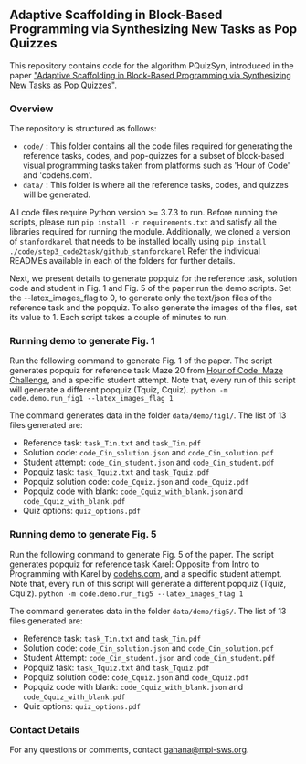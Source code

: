 ## Adaptive Scaffolding in Block-Based Programming via Synthesizing New Tasks as Pop Quizzes

This repository contains code for the algorithm PQuizSyn, introduced in the paper ["Adaptive Scaffolding in Block-Based Programming
via Synthesizing New Tasks as Pop Quizzes"](https://machineteaching.mpi-sws.org/files/papers/aied2022_pquizsyn_preprint.pdf).

### Overview
The repository is structured as follows:
* ```code/``` : This folder contains all the code files required for generating the reference tasks, codes, and pop-quizzes for a subset of block-based visual programming tasks taken from platforms such as 'Hour of Code' and 'codehs.com'.
* ```data/``` : This folder is where all the reference tasks, codes, and quizzes will be generated.

All code files require Python version >= 3.7.3 to run. Before running the scripts, please run ```pip install -r requirements.txt``` and satisfy all the libraries required for running the module.
Additionally, we cloned a version of `stanfordkarel` that needs to be installed locally using ```pip install ./code/step3_code2task/github_stanfordkarel```
Refer the individual READMEs available in each of the folders for further details.

Next, we present details to generate popquiz for the reference task, solution code and student in Fig. 1 and Fig. 5 of the paper run the demo scripts. 
Set the --latex_images_flag to 0, to generate only the text/json files of the reference task and the popquiz. To also generate the images of the files, set its value to 1. 
Each script takes a couple of minutes to run.

### Running demo to generate Fig. 1
Run the following command to generate Fig. 1 of the paper. The script generates popquiz for reference task Maze 20 from [Hour of Code: Maze Challenge](https://studio.code.org/hoc/20), and a specific student attempt. Note that, every run of this script will generate a different popquiz (Tquiz, Cquiz).
```python -m code.demo.run_fig1 --latex_images_flag 1```

The command generates data in the folder ```data/demo/fig1/```. The list of 13 files generated are: 
* Reference task: ```task_Tin.txt``` and ```task_Tin.pdf```
* Solution code: ```code_Cin_solution.json``` and ```code_Cin_solution.pdf```
* Student attempt: ```code_Cin_student.json``` and ```code_Cin_student.pdf```
* Popquiz task: ```task_Tquiz.txt``` and ```task_Tquiz.pdf```
* Popquiz solution code: ```code_Cquiz.json``` and ```code_Cquiz.pdf```
* Popquiz code with blank: ```code_Cquiz_with_blank.json``` and ```code_Cquiz_with_blank.pdf```
* Quiz options: ```quiz_options.pdf```

### Running demo to generate Fig. 5
Run the following command to generate Fig. 5 of the paper. The script generates popquiz for reference task Karel: Opposite from Intro to Programming with Karel by [codehs.com](https://codehs.com/), and a specific student attempt. Note that, every run of this script will generate a different popquiz (Tquiz, Cquiz).
```python -m code.demo.run_fig5 --latex_images_flag 1```

The command generates data in the folder ```data/demo/fig5/```. The list of 13 files generated are: 
* Reference task: ```task_Tin.txt``` and ```task_Tin.pdf```
* Solution code: ```code_Cin_solution.json``` and ```code_Cin_solution.pdf```
* Student Attempt: ```code_Cin_student.json``` and ```code_Cin_student.pdf```
* Popquiz task: ```task_Tquiz.txt``` and ```task_Tquiz.pdf```
* Popquiz solution code: ```code_Cquiz.json``` and ```code_Cquiz.pdf```
* Popquiz code with blank: ```code_Cquiz_with_blank.json``` and ```code_Cquiz_with_blank.pdf```
* Quiz options: ```quiz_options.pdf```

### Contact Details
For any questions or comments, contact [gahana@mpi-sws.org](mailto:gahana@mpi-sws.org).